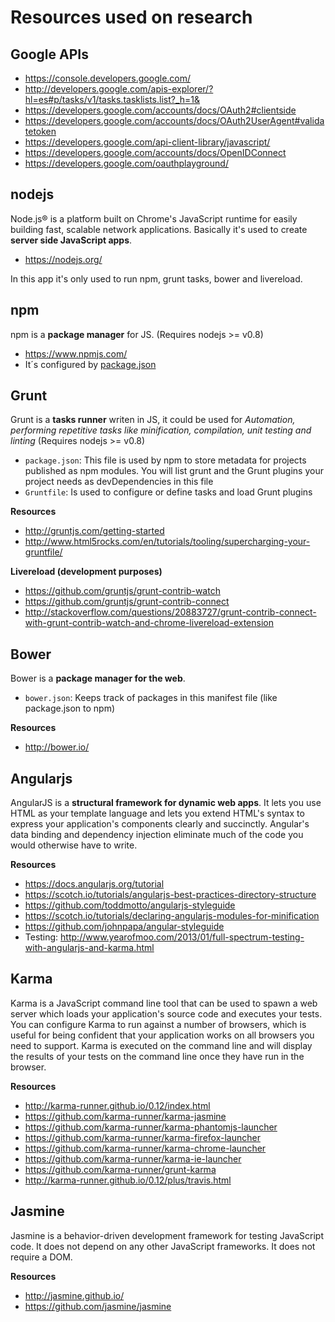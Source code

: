 # Resources used on research

## Google APIs
 * https://console.developers.google.com/
 * http://developers.google.com/apis-explorer/?hl=es#p/tasks/v1/tasks.tasklists.list?_h=1&
 * https://developers.google.com/accounts/docs/OAuth2#clientside
 * https://developers.google.com/accounts/docs/OAuth2UserAgent#validatetoken
 * https://developers.google.com/api-client-library/javascript/
 * https://developers.google.com/accounts/docs/OpenIDConnect
 * https://developers.google.com/oauthplayground/

## nodejs
Node.js® is a platform built on Chrome's JavaScript runtime for easily building fast, scalable network applications. Basically it's used to create **server side JavaScript  apps**. 
* https://nodejs.org/
 
In this app it's only used to run npm, grunt tasks, bower and livereload.
## npm
npm is a **package manager** for JS. (Requires nodejs >= v0.8)
* https://www.npmjs.com/
* It´s configured by [package.json](https://docs.npmjs.com/files/package.json)

## Grunt
Grunt is a **tasks runner** writen in JS, it could be used for *Automation, performing repetitive tasks like minification, compilation, unit testing and linting* (Requires nodejs >= v0.8)
 * `package.json`: This file is used by npm to store metadata for projects published as npm modules. You will list grunt and the Grunt plugins your project needs as devDependencies in this file
 * `Gruntfile`: Is used to configure or define tasks and load Grunt plugins

**Resources** 
 * http://gruntjs.com/getting-started
 * http://www.html5rocks.com/en/tutorials/tooling/supercharging-your-gruntfile/

 **Livereload (development purposes)**
 * https://github.com/gruntjs/grunt-contrib-watch
 * https://github.com/gruntjs/grunt-contrib-connect
 * http://stackoverflow.com/questions/20883727/grunt-contrib-connect-with-grunt-contrib-watch-and-chrome-livereload-extension

## Bower
Bower is a **package manager for the web**.
 * `bower.json`: Keeps track of packages in this manifest file (like package.json to npm)
 
**Resources**
 * http://bower.io/

## Angularjs
AngularJS is a **structural framework for dynamic web apps**. It lets you use HTML as your template language and lets you extend HTML's syntax to express your application's components clearly and succinctly. Angular's data binding and dependency injection eliminate much of the code you would otherwise have to write.

**Resources**
 * https://docs.angularjs.org/tutorial
 * https://scotch.io/tutorials/angularjs-best-practices-directory-structure
 * https://github.com/toddmotto/angularjs-styleguide
 * https://scotch.io/tutorials/declaring-angularjs-modules-for-minification
 * https://github.com/johnpapa/angular-styleguide
 * Testing: http://www.yearofmoo.com/2013/01/full-spectrum-testing-with-angularjs-and-karma.html

## Karma
Karma is a JavaScript command line tool that can be used to spawn a web server which loads your application's source code and executes your tests. You can configure Karma to run against a number of browsers, which is useful for being confident that your application works on all browsers you need to support. Karma is executed on the command line and will display the results of your tests on the command line once they have run in the browser.

**Resources**
 * http://karma-runner.github.io/0.12/index.html
 * https://github.com/karma-runner/karma-jasmine
 * https://github.com/karma-runner/karma-phantomjs-launcher
 * https://github.com/karma-runner/karma-firefox-launcher
 * https://github.com/karma-runner/karma-chrome-launcher
 * https://github.com/karma-runner/karma-ie-launcher
 * https://github.com/karma-runner/grunt-karma
 * http://karma-runner.github.io/0.12/plus/travis.html

## Jasmine
Jasmine is a behavior-driven development framework for testing JavaScript code. It does not depend on any other JavaScript frameworks. It does not require a DOM.

**Resources**
 * http://jasmine.github.io/
 * https://github.com/jasmine/jasmine